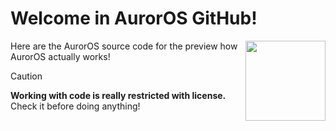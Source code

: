 # Welcome in AurorOS GitHub!

<img align="right" src="https://avatars.githubusercontent.com/u/157804013?s=200&u=2ce38e6b2cf8349677f2b71a805238a6a8e1c454&v=2" style="width:128px;">

Here are the AurorOS source code for the preview how AurorOS actually works!

> [!CAUTION]
> **Working with code is really restricted with license.** Check it before doing anything!